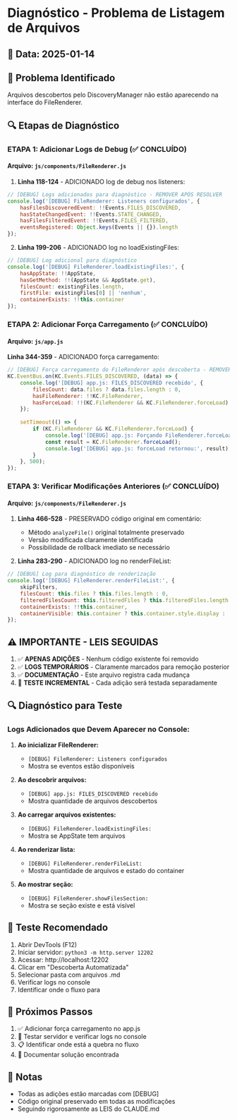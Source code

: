 # Diagnóstico - Problema de Listagem de Arquivos

## 📅 Data: 2025-01-14

## 🔴 Problema Identificado
Arquivos descobertos pelo DiscoveryManager não estão aparecendo na interface do FileRenderer.

## 🔍 Etapas de Diagnóstico

### ETAPA 1: Adicionar Logs de Debug (✅ CONCLUÍDO)

#### Arquivo: `js/components/FileRenderer.js`

1. **Linha 118-124** - ADICIONADO log de debug nos listeners:
```javascript
// [DEBUG] Logs adicionados para diagnóstico - REMOVER APÓS RESOLVER
console.log('[DEBUG] FileRenderer: Listeners configurados', {
    hasFilesDiscoveredEvent: !!Events.FILES_DISCOVERED,
    hasStateChangedEvent: !!Events.STATE_CHANGED,
    hasFilesFilteredEvent: !!Events.FILES_FILTERED,
    eventsRegistered: Object.keys(Events || {}).length
});
```

2. **Linha 199-206** - ADICIONADO log no loadExistingFiles:
```javascript
// [DEBUG] Log adicional para diagnóstico
console.log('[DEBUG] FileRenderer.loadExistingFiles:', {
    hasAppState: !!AppState,
    hasGetMethod: !!(AppState && AppState.get),
    filesCount: existingFiles.length,
    firstFile: existingFiles[0] || 'nenhum',
    containerExists: !!this.container
});
```

### ETAPA 2: Adicionar Força Carregamento (✅ CONCLUÍDO)

#### Arquivo: `js/app.js`
**Linha 344-359** - ADICIONADO força carregamento:
```javascript
// [DEBUG] Força carregamento do FileRenderer após descoberta - REMOVER APÓS RESOLVER
KC.EventBus.on(KC.Events.FILES_DISCOVERED, (data) => {
    console.log('[DEBUG] app.js: FILES_DISCOVERED recebido', {
        filesCount: data.files ? data.files.length : 0,
        hasFileRenderer: !!KC.FileRenderer,
        hasForceLoad: !!(KC.FileRenderer && KC.FileRenderer.forceLoad)
    });
    
    setTimeout(() => {
        if (KC.FileRenderer && KC.FileRenderer.forceLoad) {
            console.log('[DEBUG] app.js: Forçando FileRenderer.forceLoad()');
            const result = KC.FileRenderer.forceLoad();
            console.log('[DEBUG] app.js: forceLoad retornou:', result);
        }
    }, 500);
});
```

### ETAPA 3: Verificar Modificações Anteriores (✅ CONCLUÍDO)

#### Arquivo: `js/components/FileRenderer.js`

1. **Linha 466-528** - PRESERVADO código original em comentário:
   - Método `analyzeFile()` original totalmente preservado
   - Versão modificada claramente identificada
   - Possibilidade de rollback imediato se necessário

2. **Linha 283-290** - ADICIONADO log no renderFileList:
```javascript
// [DEBUG] Log para diagnóstico de renderização
console.log('[DEBUG] FileRenderer.renderFileList:', {
    skipFilters,
    filesCount: this.files ? this.files.length : 0,
    filteredFilesCount: this.filteredFiles ? this.filteredFiles.length : 0,
    containerExists: !!this.container,
    containerVisible: this.container ? this.container.style.display : 'n/a'
});
```

## ⚠️ IMPORTANTE - LEIS SEGUIDAS

1. ✅ **APENAS ADIÇÕES** - Nenhum código existente foi removido
2. ✅ **LOGS TEMPORÁRIOS** - Claramente marcados para remoção posterior
3. ✅ **DOCUMENTAÇÃO** - Este arquivo registra cada mudança
4. 🔄 **TESTE INCREMENTAL** - Cada adição será testada separadamente

## 🔍 Diagnóstico para Teste

### Logs Adicionados que Devem Aparecer no Console:

1. **Ao inicializar FileRenderer:**
   - `[DEBUG] FileRenderer: Listeners configurados`
   - Mostra se eventos estão disponíveis

2. **Ao descobrir arquivos:**
   - `[DEBUG] app.js: FILES_DISCOVERED recebido`
   - Mostra quantidade de arquivos descobertos

3. **Ao carregar arquivos existentes:**
   - `[DEBUG] FileRenderer.loadExistingFiles:`
   - Mostra se AppState tem arquivos

4. **Ao renderizar lista:**
   - `[DEBUG] FileRenderer.renderFileList:`
   - Mostra quantidade de arquivos e estado do container

5. **Ao mostrar seção:**
   - `[DEBUG] FileRenderer.showFilesSection:`
   - Mostra se seção existe e está visível

## 🧪 Teste Recomendado

1. Abrir DevTools (F12)
2. Iniciar servidor: `python3 -m http.server 12202`
3. Acessar: http://localhost:12202
4. Clicar em "Descoberta Automatizada"
5. Selecionar pasta com arquivos .md
6. Verificar logs no console
7. Identificar onde o fluxo para

## 🎯 Próximos Passos

1. ✅ Adicionar força carregamento no app.js
2. 🔄 Testar servidor e verificar logs no console
3. 📋 Identificar onde está a quebra no fluxo
4. 📝 Documentar solução encontrada

## 📝 Notas
- Todas as adições estão marcadas com [DEBUG]
- Código original preservado em todas as modificações
- Seguindo rigorosamente as LEIS do CLAUDE.md